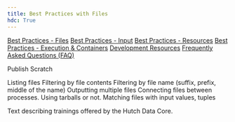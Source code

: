 ```yaml
---
title: Best Practices with Files
hdc: True
---
```


[Best Practices - Files](/hdc/workflows/building/best_practices_files/)
[Best Practices - Input](/hdc/workflows/building/best_practices_input/)
[Best Practices - Resources](/hdc/workflows/building/best_practices_resources/)
[Best Practices - Execution & Containers](/hdc/workflows/building/best_practices_container/)
[Development Resources](/hdc/workflows/building/development_resources/)
[Frequently Asked Questions (FAQ)](/hdc/workflows/building/faq/)

Publish
Scratch

Listing files
Filtering by file contents
Filtering by file name (suffix, prefix, middle of the name)
Outputting multiple files
Connecting files between processes. Using tarballs or not. 
Matching files with input values, tuples


Text describing trainings offered by the Hutch Data Core.
